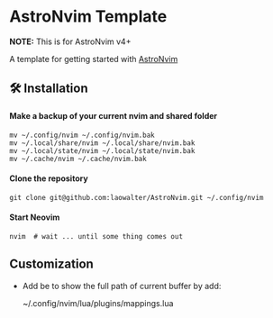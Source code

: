 # AstroNvim Template

**NOTE:** This is for AstroNvim v4+

A template for getting started with [AstroNvim](https://github.com/AstroNvim/AstroNvim)

## 🛠️ Installation

#### Make a backup of your current nvim and shared folder

```shell
mv ~/.config/nvim ~/.config/nvim.bak
mv ~/.local/share/nvim ~/.local/share/nvim.bak
mv ~/.local/state/nvim ~/.local/state/nvim.bak
mv ~/.cache/nvim ~/.cache/nvim.bak
```

#### Clone the repository

```shell
git clone git@github.com:laowalter/AstroNvim.git ~/.config/nvim
```

#### Start Neovim

```shell
nvim  # wait ... until some thing comes out
```

## Customization

- Add <leader>be to show the full path of current buffer by add:
  
  ~/.config/nvim/lua/plugins/mappings.lua
